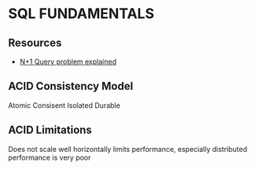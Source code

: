 # SQL FUNDAMENTALS

## Resources

- [N+1 Query problem explained](https://secure.phabricator.com/book/phabcontrib/article/n_plus_one/)

## ACID Consistency Model

Atomic
Consisent
Isolated
Durable

## ACID Limitations

Does not scale well horizontally
limits performance, especially distributed performance is very poor
